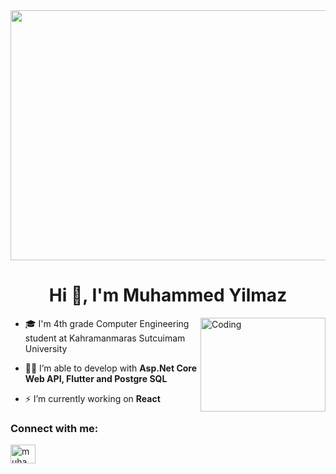 <img height=400 width=1000 src="https://i.pinimg.com/originals/2f/f4/28/2ff428006f3ade5f10beac69372062ab.gif"/>

<h1 align="center">Hi 👋, I'm Muhammed Yilmaz</h1>
<img align="right" alt="Coding"  width=200 height=150 src="https://gist.githubusercontent.com/vininjr/d29bb07bdadb41e4b0923bc8fa748b1a/raw/88f20c9d749d756be63f22b09f3c4ac570bc5101/programming.gif"/>

- 🎓 I'm 4th grade Computer Engineering student at Kahramanmaras Sutcuimam University
  
- 👨‍💻 I’m able to develop with **Asp.Net Core Web API, Flutter and Postgre SQL**
  
- ⚡ I’m currently working on **React**
  

<h3 align="left">Connect with me:</h3>
<p align="left">
<a href="https://linkedin.com/in/muhamm3dyilmaz" target="blank"><img align="center" src="https://raw.githubusercontent.com/rahuldkjain/github-profile-readme-generator/master/src/images/icons/Social/linked-in-alt.svg" alt="muhamm3dyilmaz" height="30" width="40" /></a>
</p>
